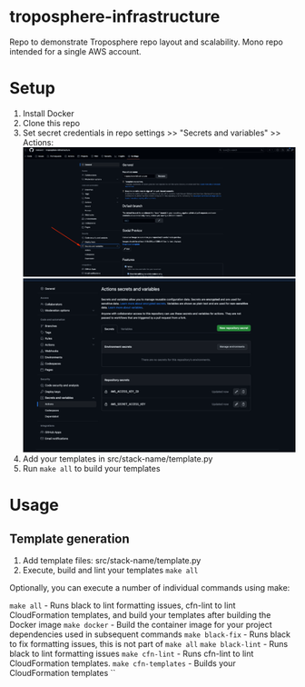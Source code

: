 # troposphere-infrastructure
Repo to demonstrate Troposphere repo layout and scalability. Mono repo intended for a single AWS account.

# Setup
1. Install Docker
2. Clone this repo
3. Set secret credentials in repo settings >> "Secrets and variables" >> Actions:
![img.png](images/img.png)
![img_1.png](images/img_1.png)
4. Add your templates in src/stack-name/template.py
5. Run `make all` to build your templates

# Usage

## Template generation
1. Add template files: src/stack-name/template.py
2. Execute, build and lint your templates `make all`

Optionally, you can execute a number of individual commands using make:

`make all` - Runs black to lint formatting issues, cfn-lint to lint CloudFormation templates, and build your templates after building the Docker image
`make docker` - Build the container image for your project dependencies used in subsequent commands
`make black-fix` - Runs black to fix formatting issues, this is not part of `make all`
`make black-lint` - Runs black to lint formatting issues
`make cfn-lint` - Runs cfn-lint to lint CloudFormation templates.
`make cfn-templates` - Builds your CloudFormation templates
``
